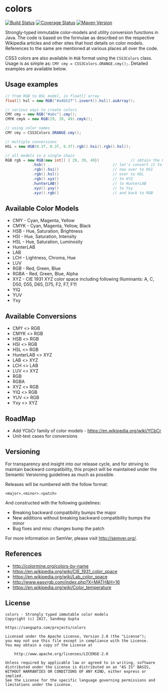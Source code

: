 # colors

[![Build Status](https://travis-ci.org/sangupta/colors.svg?branch=master)](https://travis-ci.org/sangupta/colors)
[![Coverage Status](https://coveralls.io/repos/sangupta/colors/badge.png)](https://coveralls.io/r/sangupta/colors)
[![Maven Version](https://maven-badges.herokuapp.com/maven-central/com.sangupta/colors/badge.svg)](https://maven-badges.herokuapp.com/maven-central/com.sangupta/colors)

Strongly-typed immutable color-models and utility conversion functions in Java. The code is
based on the formulae as described on the respective Wikipedia articles and other sites that
host details on color models. References to the same are mentioned at various places all over
the code.

CSS3 colors are also available in `RGB` format using the `CSS3Colors` class. Usage is as simple
as: `CMY cmy = CSS3Colors.ORANGE.cmy();`. Detailed examples are available below.

## Usage examples

```java
// from RGB to HSL model, in float[] array
float[] hsl = new RGB("#a4b52f").invert().hsl().asArray();

// various ways to create colors
CMY cmy = new RGB("#abc").cmy();
CMYK cmyk = new RGB(29, 39, 49).cmyk();

// using color names
CMY cmy = CSS3Colors.ORANGE.cmy();

// multiple conversions
HSL = new HSB(0.3f, 0.3f, 0.3f).rgb().hsi().rgb().hsl();

// all models in a single chain
RGB rgb = new RGB(new int[] { 29, 39, 49})              // obtain the RGB color
		    .hsb() .                            // let's convert it to HSB
		    .rgb().hsi()                        // now over to HSI
		    .rgb().hsl()                        // over to HSL
		    .rgb().xyz()                        // to XYZ
		    .hunterLAB()                        // to HunterLAB
		    .xyz().yxy()                        // to Yxy
		    .xyz().rgb()                        // and back to RGB
```

## Available Color Models

* CMY - Cyan, Magenta, Yellow
* CMYK - Cyan, Magenta, Yellow, Black
* HSB - Hue, Saturation, Brightness
* HSI - Hue, Saturation, Intensity
* HSL - Hue, Saturation, Luminosity
* HunterLAB
* LAB
* LCH - Lightness, Chroma, Hue
* LUV
* RGB - Red, Green, Blue
* RGBA - Red, Green, Blue, Alpha
* XYZ - CIE 1931 XYZ color space including following Illuminants: A, C, D50, D55, D65, D75, F2, F7, F11
* YIQ
* YUV
* Yxy

## Available Conversions

* CMY <> RGB
* CMYK <> RGB
* HSB <> RGB
* HSI <> RGB
* HSL <> RGB
* HunterLAB <> XYZ
* LAB <> XYZ
* LCH <> LAB
* LUV <> XYZ
* RGB
* RGBA
* XYZ <> RGB
* YIQ <> RGB
* YUV <> RGB
* Yxy <> XYZ

## RoadMap

* Add YCbCr family of color models - https://en.wikipedia.org/wiki/YCbCr
* Unit-test cases for conversions

## Versioning

For transparency and insight into our release cycle, and for striving to maintain backward 
compatibility, this project will be  maintained under the Semantic Versioning guidelines 
as much as possible.

Releases will be numbered with the follow format:

```
<major>.<minor>.<patch>
```

And constructed with the following guidelines:

* Breaking backward compatibility bumps the major
* New additions without breaking backward compatibility bumps the minor
* Bug fixes and misc changes bump the patch

For more information on SemVer, please visit http://semver.org/.

## References

* http://colormine.org/colors-by-name
* https://en.wikipedia.org/wiki/CIE_1931_color_space
* https://en.wikipedia.org/wiki/Lab_color_space
* http://www.easyrgb.com/index.php?X=MATH&H=16
* https://en.wikipedia.org/wiki/Color_temperature


## License

```
colors - Strongly typed immutable color models
Copyright (c) 2017, Sandeep Gupta

https://sangupta.com/projects/colors

Licensed under the Apache License, Version 2.0 (the "License");
you may not use this file except in compliance with the License.
You may obtain a copy of the License at

    http://www.apache.org/licenses/LICENSE-2.0

Unless required by applicable law or agreed to in writing, software
distributed under the License is distributed on an "AS IS" BASIS,
WITHOUT WARRANTIES OR CONDITIONS OF ANY KIND, either express or implied.
See the License for the specific language governing permissions and
limitations under the License.
```
